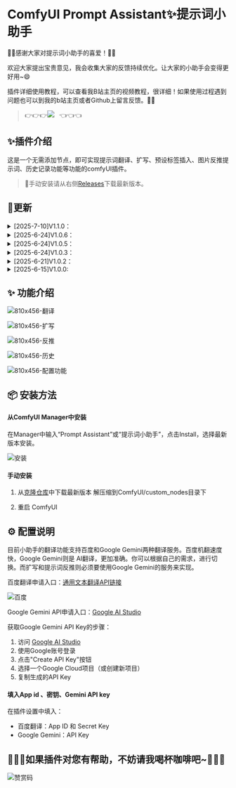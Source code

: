 


# ComfyUI Prompt Assistant✨提示词小助手

🎉🎉感谢大家对提示词小助手的喜爱！🎉🎉


欢迎大家提出宝贵意见，我会收集大家的反馈持续优化。让大家的小助手会变得更好用~😄

插件详细使用教程，可以查看我B站主页的视频教程，很详细！如果使用过程遇到问题也可以到我的b站主页或者Github上留言反馈。🫰🏻

> 👉👉👉<a href="https://space.bilibili.com/520680644"><img src="https://img.shields.io/badge/B%E7%AB%99-%E4%BD%BF%E7%94%A8%E8%AF%B4%E6%98%8E-blue?logo=bilibili&logoColor=2300A5DC&labelColor=%23FFFFFF"></a> &ensp;👈👈👈

## ✨插件介绍
  
这是一个无需添加节点，即可实现提示词翻译、扩写、预设标签插入、图片反推提示词、历史记录功能等功能的comfyUI插件。   
> 📍手动安装请从右侧[Releases](https://github.com/yawiii/comfyui_prompt_assistant/releases)下载最新版本。


## 📣更新
<details>
 <summary>[2025-7-10]V1.1.0： </summary>

- 🔥 重大更新：将大语言模型从智谱AI迁移到Google Gemini
- ✨ 支持Google Gemini 2.5 Flash API进行提示词扩写和翻译
- ✨ 支持Google Gemini 2.5 Flash Vision进行图片反推提示词
- 🔧 更新配置管理，支持Gemini API Key配置
- 📚 更新文档和配置说明
- 🔄 保持向后兼容，旧的LLM配置仍然有效

</details>
<details>
 <summary>[2025-6-24]V1.0.6： </summary>

- 修复了一些界面bug

</details>
<details>
 <summary>[2025-6-24]V1.0.5： </summary>
  
- 修复新版创建使用选择工具栏创建kontext节点时，出现小助手UI异常问题
 
- 修复可能网络环境问题造成的智谱无法服务无法使用问题
 
- 修复可能出现实例清除出错导致工作流无法加载问题
  
- 修复AIGODLIKE-COMFYUI-TRANSLATION汉化插件导致标签弹窗打开卡住的问题
  
- 新增标签面板可以调整大小
  
- 优化UI资源加载机制
  
</details>
<details>
 <summary>[2025-6-24]V1.0.3： </summary>
  
- 重构了api请求服务，避免apikey暴露在前端
  
- 修改了配置的保存和读取机制，解决配置无法保存问题
  
- 修复了少许bug
  
</details>

<details>
<summary>[2025-6-21]V1.0.2：</summary>
  
- 修复了少许bug
  
</details>

<details>
<summary>[2025-6-15]V1.0.0:</summary>
  
 - 一键插入tag

- 支持llm扩写

- 支持百度翻译和llm翻译切换

- 图片反推提示词
  
- 历史、撤销、重做
</details>

## ✨ 功能介绍

![810x456-翻译](https://github.com/user-attachments/assets/dd4f282a-f9e3-4f0f-9da3-a141bea03653)

![810x456-扩写](https://github.com/user-attachments/assets/4060c46b-8ece-4917-9679-2e503947a810)

![810x456-反推](https://github.com/user-attachments/assets/38e49900-2375-4fe7-8211-1083e20f5d0d)

![810x456-历史](https://github.com/user-attachments/assets/49b903db-1cfd-40bb-bcb0-c1752474248e)

![810x456-配置功能](https://github.com/user-attachments/assets/673e1787-3110-4ed5-897a-eda192e3af3f)

## 📦 安装方法

#### 从ComfyUI Manager中安装
在Manager中输入“Prompt Assistant”或“提示词小助手”，点击Install，选择最新版本安装。


![安装](https://github.com/user-attachments/assets/8be5cf02-d4ec-4023-b400-84358f46c22c)


#### 手动安装



1. 从[克隆仓库](https://github.com/yawiii/comfyui_prompt_assistant/releases)中下载最新版本
解压缩到ComfyUI/custom_nodes目录下


2. 重启 ComfyUI

## ⚙️ 配置说明
目前小助手的翻译功能支持百度和Google Gemini两种翻译服务。百度机翻速度快，Google Gemini则是 AI翻译，更加准确。你可以根据自己的需求，进行切换。而扩写和提示词反推则必须要使用Google Gemini的服务来实现。

百度翻译申请入口：[通用文本翻译API链接](https://fanyi-api.baidu.com/product/11)

![百度](https://github.com/user-attachments/assets/f3fe2d2d-9507-4bff-887e-003f2e13a19c)

Google Gemini API申请入口：[Google AI Studio](https://aistudio.google.com/app/apikey)

获取Google Gemini API Key的步骤：
1. 访问 [Google AI Studio](https://aistudio.google.com/app/apikey)
2. 使用Google账号登录
3. 点击"Create API Key"按钮
4. 选择一个Google Cloud项目（或创建新项目）
5. 复制生成的API Key

#### 填入App id 、密钥、Gemini API key

在插件设置中填入：
- 百度翻译：App ID 和 Secret Key
- Google Gemini：API Key



## 🫰🏻💖如果插件对您有帮助，不妨请我喝杯咖啡吧~💖🫰🏻


![赞赏码](https://github.com/user-attachments/assets/3072ba94-a910-4b32-a874-0aed0662a02f)




